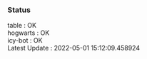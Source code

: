 ### Status


table : OK  
hogwarts : OK  
icy-bot : OK  
Latest Update : 2022-05-01 15:12:09.458924
